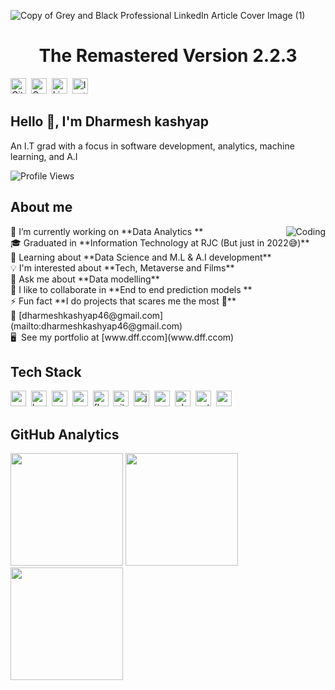 ![Copy of Grey and Black Professional LinkedIn Article Cover Image (1)](https://user-images.githubusercontent.com/70679348/198841858-5c1c3cab-c845-4902-a715-587892430511.jpg)
<h1 align="center">The Remastered Version 2.2.3</h1>
<a href="https://www.github.com/dharmesh-kashyap" target="_blank"><img src="https://img.shields.io/badge/GitHub-100000?style=flat&logo=github&logoColor=white" alt="GitHub Badge" height="25"></a>&nbsp;
<a href="mailto:dharmeshkashyap46@gmail.com@gmail.com" target="_blank"><img src="https://img.shields.io/badge/Gmail-D14836?style=flat&logo=gmail&logoColor=white" alt="Gmail Badge" height="25"></a>&nbsp;
<a href="https://www.linkedin.com/in/dharmesh-kashyap" target="_blank"><img src="https://img.shields.io/badge/LinkedIn-0077B5?style=flat&logo=linkedin&logoColor=white" alt="LinkedIn Badge" height="25"></a>&nbsp;
<a href="https://www.instagram.com/dharmesh__kashyap" target="_blank"><img src="https://img.shields.io/badge/Instagram-E4405F?style=flat&logo=instagram&logoColor=white" alt="Instagram Badge" height="25"></a>&nbsp;

##  Hello 👋, I'm Dharmesh kashyap
An I.T grad with a focus in software development, analytics, machine learning, and A.I

![Profile Views](https://komarev.com/ghpvc/?username=dharmesh-kashyap&theme=default&color=blue&style=flat&label=Profile+Views)

## About me
<img align="right" alt="Coding" src="https://user-images.githubusercontent.com/70679348/198842776-81c01426-a16f-4cc6-a4a1-ec3c69e52e35.gif">
🔭&nbsp;I’m currently working on **Data Analytics **
<br/>🎓&nbsp;Graduated in **Information Technology at RJC (But just in 2022😅)**
<br/>🌱&nbsp;Learning about **Data Science and M.L & A.I development**
<br/>💡&nbsp;I'm interested about **Tech, Metaverse and Films**
<br/>💬&nbsp;Ask me about **Data modelling**
<br/>🤝&nbsp;I like to collaborate in **End to end prediction models **
<br/>⚡&nbsp;Fun fact **I do projects that scares me the most 🤪**
<br/>📧&nbsp;[dharmeshkashyap46@gmail.com](mailto:dharmeshkashyap46@gmail.com)
<br/>🖥&nbsp; See my portfolio at [www.dff.ccom](www.dff.ccom)

## Tech Stack
<img src="https://img.shields.io/badge/Arduino-05122A?style=flat&logo=arduino" alt="arduino Badge" height="25">&nbsp;
<img src="https://img.shields.io/badge/Bash-05122A?style=flat&logo=gnu-bash" alt="bash Badge" height="25">&nbsp;
<img src="https://img.shields.io/badge/C++-05122A?style=flat&logo=c%2B%2B&" alt="c++ Badge" height="25">&nbsp;
<img src="https://img.shields.io/badge/Css3-05122A?style=flat&logo=css3" alt="css3 Badge" height="25">&nbsp;
<img src="https://img.shields.io/badge/Flask-05122A?style=flat&logo=flask" alt="flask Badge" height="25">&nbsp;
<img src="https://img.shields.io/badge/Git-05122A?style=flat&logo=git" alt="git Badge" height="25">&nbsp;
<img src="https://img.shields.io/badge/Javascript-05122A?style=flat&logo=javascript" alt="javascript Badge" height="25">&nbsp;
<img src="https://img.shields.io/badge/Mysql-05122A?style=flat&logo=mysql" alt="mysql Badge" height="25">&nbsp;
<img src="https://img.shields.io/badge/Photoshop-05122A?style=flat&logo=adobephotoshop" alt="photoshop Badge" height="25">&nbsp;
<img src="https://img.shields.io/badge/Python-05122A?style=flat&logo=python" alt="python Badge" height="25">&nbsp;
<img src="https://img.shields.io/badge/React-05122A?style=flat&logo=react" alt="react Badge" height="25">&nbsp;

## GitHub Analytics
<div>
<img height="180em" src="https://github-readme-stats.vercel.app/api?username=dharmesh-kashyap&theme=default&show_icons=true&count_private=true">
<img height="180em" src="https://github-readme-stats.vercel.app/api/top-langs/?username=dharmesh-kashyap&theme=default&layout=compact&langs_count=5">
<img height="180em" src="https://github-readme-streak-stats.herokuapp.com/?user=dharmesh-kashyap&theme=default">
</div>
